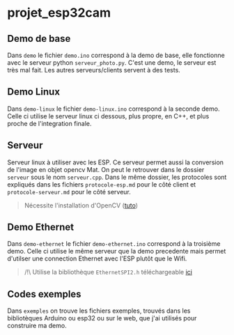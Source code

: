 # projet_esp32cam

## Demo de base

Dans `demo` le fichier `demo.ino` correspond à la demo de base, elle fonctionne avec le serveur python `serveur_photo.py`.
C'est une demo, le serveur est très mal fait.
Les autres serveurs/clients servent à des tests.

## Demo Linux

Dans `demo-linux` le fichier `demo-linux.ino` correspond à la seconde demo. Celle ci utilise le serveur linux ci dessous, plus propre, en C++, et plus proche de l'integration finale.

## Serveur

 Serveur linux à utiliser avec les ESP. Ce serveur permet aussi la conversion de l'image en objet opencv Mat. On peut le retrouver dans le dossier `serveur` sous le nom `serveur.cpp`.
 Dans le même dossier, les protocoles sont expliqués dans les fichiers `protocole-esp.md` pour le côté client et `protocole-serveur.md` pour le côté serveur.

 > Nécessite l'installation d'OpenCV ([tuto](https://docs.opencv.org/4.x/d7/d9f/tutorial_linux_install.html))

## Demo Ethernet

Dans `demo-ethernet` le fichier `demo-ethernet.ino` correspond à la troisième demo. Celle ci utilise le même serveur que la demo precedente mais permet d'utilser une connection Ethernet avec l'ESP plutôt que le Wifi.

> /!\ Utilise la bibliothèque `EthernetSPI2.h` téléchargeable [ici](https://github.com/arhi/EthernetSPI2)

## Codes exemples

Dans `exemples` on trouve les fichiers exemples, trouvés dans les bibliotèques Arduino ou esp32 ou sur le web, que j'ai utilisés pour construire ma demo.
